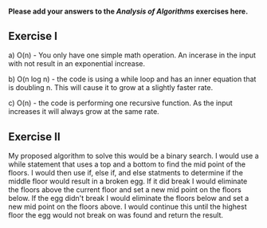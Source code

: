 #### Please add your answers to the ***Analysis of  Algorithms*** exercises here.

## Exercise I

a) O(n) - You only have one simple math operation. An incerase in the input with not result in an exponential increase.  


b) O(n log n) - the code is using a while loop and has an inner equation that is doubling n. This will cause it to grow at a slightly faster rate. 


c) O(n) - the code is performing one recursive function. As the input increases it will always grow at the same rate. 

## Exercise II

My proposed algorithm to solve this would be a binary search. I would use a while statement that uses a top and a bottom to find the mid point of the floors. I would then use if, else if, and else statments to determine if the middle floor would result in a broken egg. If it did break I would eliminate the floors above the current floor and set a new mid point on the floors below. If the egg didn't break I would eliminate the floors below and set a new mid point on the floors above. I would continue this until the highest floor the egg would not break on was found and return the result.
